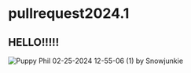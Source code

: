 # pullrequest2024.1

## HELLO!!!!!
![Puppy Phil 02-25-2024 12-55-06 (1)](https://github.com/Fluffy0411/pullrequest2024.1/assets/160080272/947deaea-578b-4562-a797-d0f5a8c7320e)
by Snowjunkie
